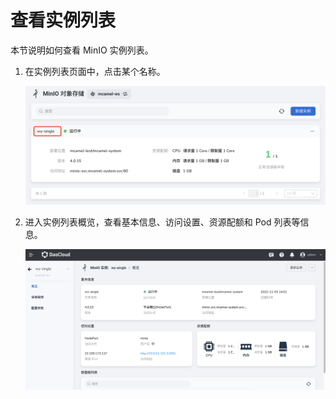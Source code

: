 # 查看实例列表

本节说明如何查看 MinIO 实例列表。

1. 在实例列表页面中，点击某个名称。

    ![](../images/view01.png)

2. 进入实例列表概览，查看基本信息、访问设置、资源配额和 Pod 列表等信息。

    ![](../images/view022.png)